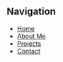 


## Navigation

- [Home](index.md)  
- [About Me](about.md)  
- [Projects](projects.md)  
- [Contact](contact.md)
